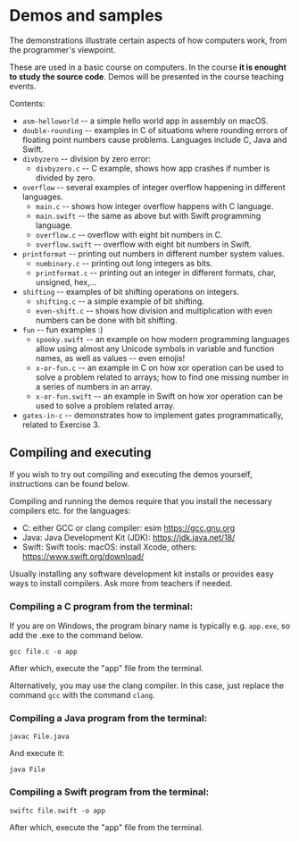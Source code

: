 # Demos and samples

The demonstrations illustrate certain aspects of how computers work, from the programmer's viewpoint.

These are used in a basic course on computers. In the course **it is enought to study the source code**. Demos will be presented in the course teaching events. 

Contents:

* `asm-helloworld` -- a simple hello world app in assembly on macOS.
* `double-rounding` -- examples in C of situations where rounding errors of floating point numbers cause problems. Languages include C, Java and Swift.
* `divbyzero` -- division by zero error:
  * `divbyzero.c` -- C example, shows how app crashes if number is divided by zero.
* `overflow` -- several examples of integer overflow happening in different languages.
  * `main.c` -- shows how integer overflow happens with C language.
  * `main.swift` -- the same as above but with Swift programming language. 
  * `overflow.c` -- overflow with eight bit numbers in C.
  * `overflow.swift` -- overflow with eight bit numbers in Swift.
* `printformat` -- printing out numbers in different number system values.
  * `numbinary.c` -- printing out long integers as bits.
  * `printformat.c` -- printing out an integer in different formats, char, unsigned, hex,...
* `shifting` -- examples of bit shifting operations on integers.
  * `shifting.c` -- a simple example of bit shifting.
  * `even-shift.c` -- shows how division and multiplication with even numbers can be done with bit shifting.
* `fun` -- fun examples :)
  * `spooky.swift` -- an example on how modern programming languages allow using almost any Unicode symbols in variable and function names, as well as values -- even emojis!
  * `x-or-fun.c` -- an example in C on how xor operation can be used to solve a problem related to arrays; how to find one missing number in a series of numbers in an array.
  * `x-or-fun.swift` -- an example in Swift on how xor operation can be used to solve a problem related array.
* `gates-in-c` -- demonstrates how to implement gates programmatically, related to Exercise 3.

## Compiling and executing

If you wish to try out compiling and executing the demos yourself, instructions can be found below.

Compiling and running the demos require that you install the necessary compilers etc. for the languages:

* C: either GCC or clang compiler: esim https://gcc.gnu.org
* Java: Java Development Kit (JDK): https://jdk.java.net/18/
* Swift: Swift tools: macOS: install Xcode, others: https://www.swift.org/download/

Usually installing any software development kit installs or provides easy ways to install compilers. Ask more from teachers if needed.

### Compiling a C program from the terminal:

If you are on Windows, the program binary name is typically e.g. `app.exe`, so add the .exe to the command below.

```console
gcc file.c -o app
```

After which, execute the "app" file from the terminal.

Alternatively, you may use the clang compiler. In this case, just replace the command `gcc` with the command `clang`. 

### Compiling a Java program from the terminal:

```console
javac File.java
```
And execute it:

```console
java File
```

### Compiling a Swift program from the terminal:

```console
swiftc file.swift -o app
```

After which, execute the "app" file from the terminal.

